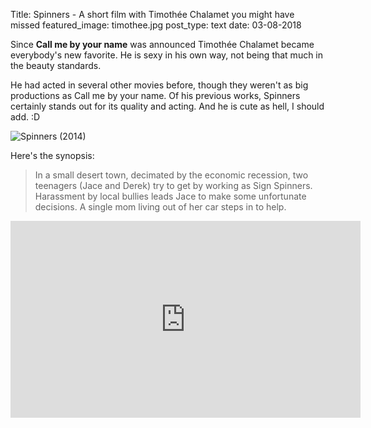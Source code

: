 Title: Spinners - A short film with Timothée Chalamet you might have missed
featured_image: timothee.jpg
post_type: text
date: 03-08-2018

Since **Call me by your name** was announced Timothée Chalamet became everybody's new favorite. He is sexy in his own way, not being that much in the beauty standards. 

He had acted in several other movies before, though they weren't as big productions as Call me by your name. Of his previous works, Spinners certainly stands out for its quality and acting. And he is cute as hell, I should add. :D

![Spinners (2014)]({filename}timothee-spinner.jpg)

Here's the synopsis: 

> In a small desert town, decimated by the economic recession, two 
> teenagers (Jace and Derek) try to get by working as Sign Spinners. 
> Harassment by local bullies leads Jace to make some unfortunate 
> decisions. A single mom living out of her car steps in to help.

<iframe width="560" height="315" src="https://www.youtube.com/embed/AOYMwuHJa3Q" frameborder="0" allow="accelerometer; autoplay; encrypted-media; gyroscope; picture-in-picture" allowfullscreen></iframe>